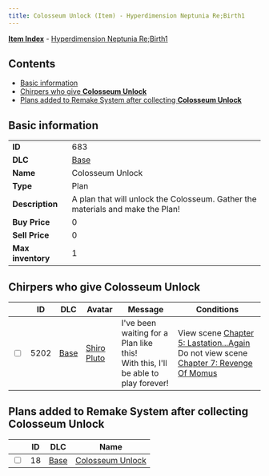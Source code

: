 ```yaml
---
title: Colosseum Unlock (Item) - Hyperdimension Neptunia Re;Birth1
---
```


[**Item Index**](/neptunia/rb1/item/index.html) - [Hyperdimension Neptunia Re;Birth1](/neptunia/rb1)

## Contents

- [Basic information](#basic-information)
- [Chirpers who give **Colosseum Unlock**](#chirpers-who-give-colosseum-unlock)
- [Plans added to Remake System after collecting **Colosseum Unlock**](#plans-added-to-remake-system-after-collecting-colosseum-unlock)

## Basic information

|   |   |
| -- | -- |
| **ID** | 683 |
| **DLC** | [Base](/neptunia/rb1/dlc/1-base.html) |
| **Name** | Colosseum Unlock |
| **Type** | Plan |
| **Description** | A plan that will unlock the Colosseum. Gather the materials and make the Plan! |
| **Buy Price** | 0 |
| **Sell Price** | 0 |
| **Max inventory** | 1 |


## Chirpers who give **Colosseum Unlock**

|    | ID | DLC | Avatar | Message | Conditions |
| -- | -- | --- | ------ | ------- | ---------- |
| <input type="checkbox" id="rb1-chirper-event-1-5202" class="trackbox" /> | 5202 | [Base](/neptunia/rb1/dlc/1-base.html) | [Shiro Pluto](/neptunia/rb1/undefined/1-254-shiro-pluto.html) | I've been waiting for a Plan like this!<br />With this, I'll be able to play forever! | View scene [Chapter 5: Lastation...Again](/neptunia/rb1/scene/1-501-chapter-5-lastation-again.html)<br />Do not view scene [Chapter 7: Revenge Of Momus](/neptunia/rb1/scene/1-727-chapter-7-revenge-of-momus.html) |


## Plans added to Remake System after collecting **Colosseum Unlock**

|    | ID | DLC | Name |
| -- | -- | --- | ---- |
| <input type="checkbox" id="rb1-remake-1-18" class="trackbox" /> | 18 | [Base](/neptunia/rb1/dlc/1-base.html) | [Colosseum Unlock](/neptunia/rb1/remake/1-18-colosseum-unlock.html) |
